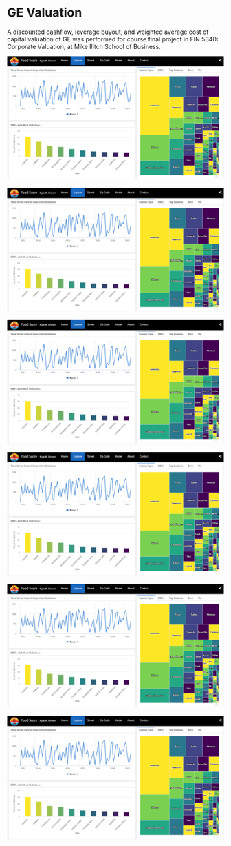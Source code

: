 # GE Valuation

A discounted cashflow, leverage buyout, and weighted average cost of capital valuation of GE was performed for course final project in FIN 5340: Corporate Valuation, at Mike Ilitch School of Business.


<div align="center">
  <img src="https://github.com/kyle-w-brown/FoodScore/blob/master/images/explore.PNG"><br><br>
</div>


<div align="center">
  <img src="https://github.com/kyle-w-brown/FoodScore/blob/master/images/explore.PNG"><br><br>
</div>

<div align="center">
  <img src="https://github.com/kyle-w-brown/FoodScore/blob/master/images/explore.PNG"><br><br>
</div>


<div align="center">
  <img src="https://github.com/kyle-w-brown/FoodScore/blob/master/images/explore.PNG"><br><br>
</div>


<div align="center">
  <img src="https://github.com/kyle-w-brown/FoodScore/blob/master/images/explore.PNG"><br><br>
</div>


<div align="center">
  <img src="https://github.com/kyle-w-brown/FoodScore/blob/master/images/explore.PNG"><br><br>
</div>

